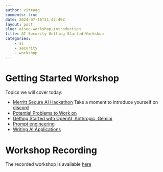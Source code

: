 ```yaml
---
author: vitraag
comments: true
date: 2024-07-16T21:47:49Z
layout: post
slug: aisec-workshop-introduction
title: AI Security Getting Started Workshop
categories:
    - ai
    - security
    - workshop
---
```

# Getting Started Workshop

Topics we will cover today:
- [Merritt Secure AI Hackathon](https://lu.ma/koeheq2y)
  Take a moment to introduce yourself on [discord](https://discord.gg/WCgM7ddMyH)
- [Potential Problems to Work on](https://www.vitraag.com/2024/07/16/aisec-potential-problems)
- [Getting Started with OpenAI, Anthropic, Gemini](https://www.vitraag.com/2024/07/16/aisec-getting-started)
- [Prompt engineering](https://www.vitraag.com/2024/07/16/aisec-prompts)
- [Writing AI Applications](https://www.vitraag.com/2024/07/16/aisec-applications)


# Workshop Recording

The recorded workshop is available [here](https://peralta-edu.zoom.us/rec/share/qa3988nBEj6wRdkr45B3gxWRs76KTsxNIl8FS7g1AlZ8b_DsnzRVPqywoDR39FIy.fK4utza38LAKJScb?startTime=1721426303000)
